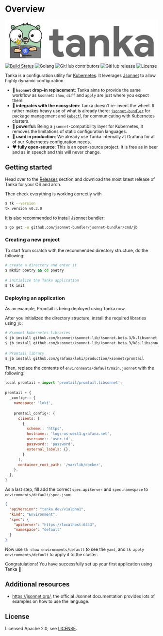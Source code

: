 # Overview

![Tanka Banner](docs/banner.png)

[![Build Status](https://cloud.drone.io/api/badges/grafana/tanka/status.svg)](https://cloud.drone.io/grafana/tanka)
![Golang](https://img.shields.io/badge/language-Go-blue)
![GitHub contributors](https://img.shields.io/github/contributors/grafana/tanka)
![GitHub release](https://img.shields.io/github/release/grafana/tanka)
![License](https://img.shields.io/github/license/grafana/tanka)

Tanka is a configuration utility for [Kubernetes](https://kubernetes.io/). It
leverages [Jsonnet](https://jsonnet.org) to allow highly dynamic configuration.

- **:repeat: `ksonnet` drop-in replacement**: Tanka aims to provide the same
  workflow as `ksonnet`: `show`, `diff` and `apply` are just where you expect
  them.
- **:nut_and_bolt: integrates with the ecosystem**: Tanka doesn't re-invent the
  wheel. It rather makes heavy use of what is already there:
  [`jsonnet-bundler`](https://github.com/jsonnet-bundler/jsonnet-bundler) for
  package management and
  [`kubectl`](https://kubernetes.io/docs/reference/kubectl/overview/) for
  communicating with Kubernetes clusters.
- **:hammer: powerful:** Being a `jsonnet`-compatibility layer for Kubernetes,
  it removes the limitations of static configuration languages.
- **:rocket: used in production**: We already use Tanka internally at
  Grafana for all of our Kubernetes configuration needs.
- **:heart: fully open-source**: This is an open-source project. It is free as
  in beer and as in speech and this will never change.

## Getting started
Head over to the [Releases](https://github.com/grafana/tanka/releases) section
and download the most latest release of Tanka for your OS and arch.

Then check everything is working correctly with
```bash
$ tk --version
tk version v0.3.0
```

It is also recommended to install Jsonnet bundler:
```bash
$ go get -u github.com/jsonnet-bundler/jsonnet-bundler/cmd/jb
```

### Creating a new project
To start from scratch with the recommended directory structure, do the following:

```bash
# create a directory and enter it
$ mkdir poetry && cd poetry

# initialize the Tanka application
$ tk init
```

### Deploying an application
As an example, Promtail is being deployed using Tanka now.

After you initialized the directory structure, install the required libraries
using `jb`:
```bash
# Ksonnet kubernetes libraries
$ jb install github.com/ksonnet/ksonnet-lib/ksonnet.beta.3/k.libsonnet
$ jb install github.com/ksonnet/ksonnet-lib/ksonnet.beta.3/k8s.libsonnet

# Promtail library
$ jb install github.com/grafana/loki/production/ksonnet/promtail
```

Then, replace the contents of `environments/default/main.jsonnet` with the
following: 

```js
local promtail = import 'promtail/promtail.libsonnet';

promtail + {
  _config+:: {
    namespace: 'loki',

    promtail_config+: {
      clients: [
        {
          scheme:: 'https',
          hostname:: 'logs-us-west1.grafana.net',
          username:: 'user-id',
          password:: 'password',
          external_labels: {},
        }
      ],
      container_root_path: '/var/lib/docker',
    },
  },
}

```

As a last step, fill add the correct `spec.apiServer` and `spec.namespace` to
`environments/default/spec.json`:

```json
{
  "apiVersion": "tanka.dev/v1alpha1",
  "kind": "Environment",
  "spec": {
    "apiServer": "https://localhost:6443",
    "namespace": "default"
  }
}
```

Now use `tk show environments/default` to see the `yaml`, and
`tk apply environments/default` to apply it to the cluster.

Congratulations! You have successfully set up your first application using Tanka :tada:

## Additional resources

- https://jsonnet.org/, the official Jsonnet documentation provides lots of
  examples on how to use the language.

## License
Licensed Apache 2.0, see [LICENSE](LICENSE).
